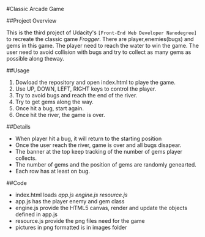 #Classic Arcade Game 

##Project Overview

This is the third project of Udacity's `[Front-End Web Developer Nanodegree]` to recreate the classic game _Frogger_. 
There are player,enemies(bugs) and gems in this game. The player need to reach the water to win the game. The user need to 
avoid collision with bugs and try to collect as many gems as possible along theway.

##Usage
1. Dowload the repository and open index.html to playe the game.
2. Use UP, DOWN, LEFT, RIGHT keys to control the player.
3. Try to avoid bugs and reach the end of the river.
4. Try to get gems along the way.
5. Once hit a bug, start again.
6. Once hit the river, the game is over.

##Details
+ When player hit a bug, it will return to the starting position
+ Once the user reach the river, game is over and all bugs disapear.
+ The banner at the top keep tracking of the number of gems player collects.
+ The number of gems and the position of gems are randomly genearted.
+ Each row has at least on bug.

##Code
+ index.html loads _app.js_ _engine.js_ _resource.js_ 
+ app.js has the player enemy and gem class
+ engine.js provide the HTML5 canvas, render and update the objects defined in app.js
+ resource.js provide the png files need for the game
+ pictures in png formatted is in images folder